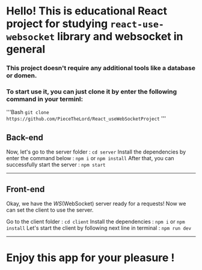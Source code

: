 # Hello! This is educational React project for studying `react-use-websocket` library and websocket in general

### This project doesn't require any additional tools like a database or domen.
### To start use it, you can just clone it by enter the following command in your terminl:

'''Bash
`git clone https://github.com/PieceTheLord/React_useWebSocketProject`
'''

## Back-end 
Now, let's go to the server folder : 
`cd server`
Install the dependencies by enter the command below :
`npm i` or `npm install`
After that, you can successfully start the server :
`npm start`

---

## Front-end
Okay, we have the _*WS*_(WebSocket) server ready for a requests!
Now we can set the client to use the server.

Go to the client folder :
`cd client`
Install the dependencies :
`npm i` or `npm install`
Let's start the client by following next line in terminal :
`npm run dev`

---

# Enjoy this app for your pleasure !
